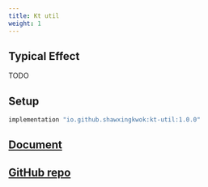 ```yaml
---
title: Kt util
weight: 1
---
```


## Typical Effect
TODO

## Setup
```groovy
implementation "io.github.shawxingkwok:kt-util:1.0.0" 
```

## <a href="html/-kt-util/pers.shawxingkwok.ktutil/" target="_blank">Document</a>

## <a href="https://github.com/ShawxingKwok/KtUtil" target="_blank">GitHub repo</a>